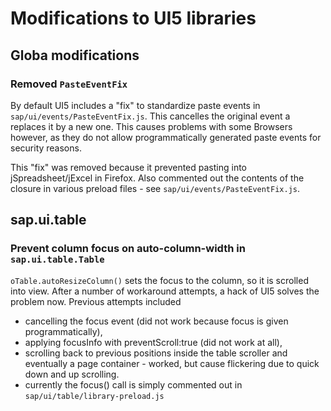 # Modifications to UI5 libraries

## Globa modifications

### Removed `PasteEventFix`

By default UI5 includes a "fix" to standardize paste events in `sap/ui/events/PasteEventFix.js`. This cancelles the original event a replaces it by a new one. This causes problems with some Browsers however, as they do not allow programmatically generated paste events for security reasons.

This "fix" was removed because it prevented pasting into jSpreadsheet/jExcel in Firefox. Also commented out the contents of the closure in various preload files - see `sap/ui/events/PasteEventFix.js`.

## sap.ui.table

### Prevent column focus on auto-column-width in `sap.ui.table.Table`

`oTable.autoResizeColumn()` sets the focus to the column, so it is scrolled into view. After a number of workaround attempts, a hack of UI5 solves the problem now. Previous attempts included 

- cancelling the focus event (did not work because focus is given programmatically), 
- applying focusInfo with preventScroll:true (did not work at all),
- scrolling back to previous positions inside the table scroller and eventually a page container - worked, but cause flickering due to quick down and up scrolling.
- currently the focus() call is simply commented out in `sap/ui/table/library-preload.js`

